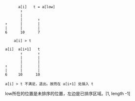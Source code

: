 ```
      a[i]   t = a[low]
       ↑
       |   
       |       ↑
↑      |       |
|      |       |
6      10      7

    a[i] > t
``` 

```
a[i]  a[i+1]   t    
       ↑       ↑    
       |       |     
       |       |       
↑      |       |        
|      |       |  
6     10      10    

a[i] > t 不满足，退出。故而在 a[i+1] 处插入 t
```


low所在的位置是未排序的位置，左边是已排序区域。[1, length -1]